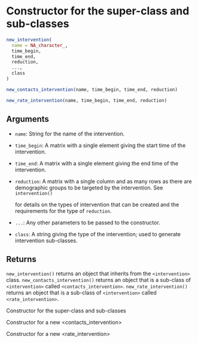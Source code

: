 # Constructor for the super-class and sub-classes

```r
new_intervention(
  name = NA_character_,
  time_begin,
  time_end,
  reduction,
  ...,
  class
)

new_contacts_intervention(name, time_begin, time_end, reduction)

new_rate_intervention(name, time_begin, time_end, reduction)
```

## Arguments

- `name`: String for the name of the intervention.
- `time_begin`: A matrix with a single element giving the start time of the intervention.
- `time_end`: A matrix with a single element giving the end time of the intervention.
- `reduction`: A matrix with a single column and as many rows as there are demographic groups to be targeted by the intervention. See `intervention()`
    
    for details on the types of intervention that can be created and the requirements for the type of `reduction`.
- `...`: Any other parameters to be passed to the constructor.
- `class`: A string giving the type of the intervention; used to generate intervention sub-classes.

## Returns

`new_intervention()` returns an object that inherits from the `<intervention>` class. `new_contacts_intervention()` returns an object that is a sub-class of `<intervention>` called `<contacts_intervention>`. `new_rate_intervention()` returns an object that is a sub-class of `<intervention>` called `<rate_intervention>`.

Constructor for the super-class and sub-classes

Constructor for a new <contacts_intervention>

Constructor for a new <rate_intervention>
